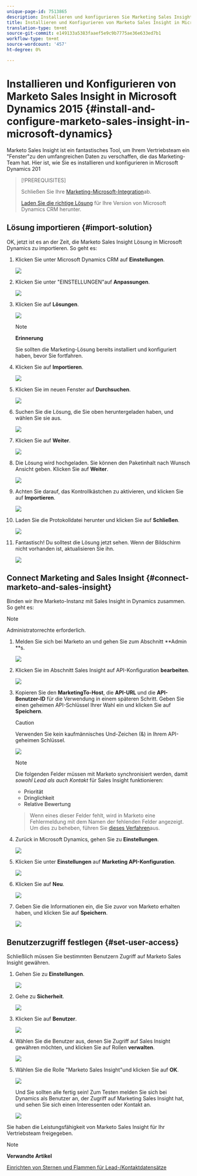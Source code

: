 ```yaml
---
unique-page-id: 7513865
description: Installieren und konfigurieren Sie Marketing Sales Insight in Microsoft Dynamics 2015 - Marketing Docs - Produktdokumentation
title: Installieren und Konfigurieren von Marketo Sales Insight in Microsoft Dynamics 2015
translation-type: tm+mt
source-git-commit: e149133a5383faaef5e9c9b7775ae36e633ed7b1
workflow-type: tm+mt
source-wordcount: '457'
ht-degree: 0%

---
```



# Installieren und Konfigurieren von Marketo Sales Insight in Microsoft Dynamics 2015 {#install-and-configure-marketo-sales-insight-in-microsoft-dynamics}

Marketo Sales Insight ist ein fantastisches Tool, um Ihrem Vertriebsteam ein &quot;Fenster&quot;zu den umfangreichen Daten zu verschaffen, die das Marketing-Team hat. Hier ist, wie Sie es installieren und konfigurieren in Microsoft Dynamics 201

>[!PREREQUISITES]
>
>Schließen Sie Ihre [Marketing-Microsoft-Integration](http://docs.marketo.com/x/ZwBd)ab.
>
>[Laden Sie die richtige Lösung](http://docs.marketo.com/x/LoJo) für Ihre Version von Microsoft Dynamics CRM herunter.

## Lösung importieren {#import-solution}

OK, jetzt ist es an der Zeit, die Marketo Sales Insight Lösung in Microsoft Dynamics zu importieren. So geht es:

1. Klicken Sie unter Microsoft Dynamics CRM auf **Einstellungen**.

   ![](assets/image2014-12-12-9-3a4-3a56.png)

1. Klicken Sie unter &quot;EINSTELLUNGEN&quot;auf **Anpassungen**.

   ![](assets/image2015-4-29-14-3a22-3a1.png)

1. Klicken Sie auf **Lösungen**.

   ![](assets/image2014-12-12-9-3a5-3a17.png)

   >[!NOTE]
   >
   >**Erinnerung**
   >
   >
   >Sie sollten die Marketing-Lösung bereits installiert und konfiguriert haben, bevor Sie fortfahren.

1. Klicken Sie auf **Importieren**.

   ![](assets/image2014-12-12-9-3a5-3a27.png)

1. Klicken Sie im neuen Fenster auf **Durchsuchen**.

   ![](assets/image2014-12-12-9-3a5-3a36.png)

1. Suchen Sie die Lösung, die Sie oben heruntergeladen haben, und wählen Sie sie aus.

   ![](assets/image2014-12-12-9-3a5-3a45.png)

1. Klicken Sie auf **Weiter**.

   ![](assets/image2014-12-12-9-3a5-3a55.png)

1. Die Lösung wird hochgeladen. Sie können den Paketinhalt nach Wunsch Ansicht geben. Klicken Sie auf **Weiter**.

   ![](assets/image2014-12-12-9-3a6-3a10.png)

1. Achten Sie darauf, das Kontrollkästchen zu aktivieren, und klicken Sie auf **Importieren**.

   ![](assets/image2014-12-12-9-3a6-3a19.png)

1. Laden Sie die Protokolldatei herunter und klicken Sie auf **Schließen**.

   ![](assets/image2014-12-12-9-3a6-3a29.png)

1. Fantastisch! Du solltest die Lösung jetzt sehen. Wenn der Bildschirm nicht vorhanden ist, aktualisieren Sie ihn.

   ![](assets/image2014-12-12-9-3a6-3a40.png)

## Connect Marketing and Sales Insight {#connect-marketo-and-sales-insight}

Binden wir Ihre Marketo-Instanz mit Sales Insight in Dynamics zusammen. So geht es:

>[!NOTE]
>
>Administratorrechte erforderlich.

1. Melden Sie sich bei Marketo an und gehen Sie zum Abschnitt **Admin **s.

   ![](assets/image2014-12-12-9-3a6-3a50.png)

1. Klicken Sie im Abschnitt Sales Insight auf API-Konfiguration **bearbeiten**.

   ![](assets/image2014-12-12-9-3a7-3a0.png)

1. Kopieren Sie den **MarketingTo-Host**, die **API-URL** und die **API-Benutzer-ID** für die Verwendung in einem späteren Schritt. Geben Sie einen geheimen API-Schlüssel Ihrer Wahl ein und klicken Sie auf **Speichern**.

   >[!CAUTION]
   >
   >Verwenden Sie kein kaufmännisches Und-Zeichen (&amp;) in Ihrem API-geheimen Schlüssel.

   ![](assets/image2014-12-12-9-3a7-3a9.png)

   >[!NOTE]
   >
   >Die folgenden Felder müssen mit Marketo synchronisiert werden, damit *sowohl Lead als auch Kontakt* für Sales Insight funktionieren:
   >
   >    
   >    
   >    * Priorität
   >    * Dringlichkeit
   >    * Relative Bewertung

   >    
   >    
   >Wenn eines dieser Felder fehlt, wird in Marketo eine Fehlermeldung mit dem Namen der fehlenden Felder angezeigt. Um dies zu beheben, führen Sie [dieses Verfahren](../../../../product-docs/marketo-sales-insight/msi-for-microsoft-dynamics/setting-up-and-using/required-fields-for-syncing-marketo-with-dynamics.md)aus.

1. Zurück in Microsoft Dynamics, gehen Sie zu **Einstellungen**.

   ![](assets/image2014-12-12-9-3a7-3a25.png)

1. Klicken Sie unter **Einstellungen** auf **Marketing API-Konfiguration**.

   ![](assets/image2014-12-12-9-3a7-3a34.png)

1. Klicken Sie auf **Neu**.

   ![](assets/image2014-12-12-9-3a8-3a8.png)

1. Geben Sie die Informationen ein, die Sie zuvor von Marketo erhalten haben, und klicken Sie auf **Speichern**.

   ![](assets/image2014-12-12-9-3a8-3a17.png)

## Benutzerzugriff festlegen {#set-user-access}

Schließlich müssen Sie bestimmten Benutzern Zugriff auf Marketo Sales Insight gewähren.

1. Gehen Sie zu **Einstellungen**.

   ![](assets/image2014-12-12-9-3a8-3a34.png)

1. Gehe zu **Sicherheit**.

   ![](assets/image2015-4-29-14-3a56-3a33.png)

1. Klicken Sie auf **Benutzer**.

   ![](assets/image2015-4-29-14-3a57-3a46.png)

1. Wählen Sie die Benutzer aus, denen Sie Zugriff auf Sales Insight gewähren möchten, und klicken Sie auf Rollen **verwalten**.

   ![](assets/image2015-4-29-14-3a59-3a31.png)

1. Wählen Sie die Rolle &quot;Marketo Sales Insight&quot;und klicken Sie auf **OK**.

   ![](assets/image2014-12-12-9-3a9-3a22.png)

   Und Sie sollten alle fertig sein! Zum Testen melden Sie sich bei Dynamics als Benutzer an, der Zugriff auf Marketing Sales Insight hat, und sehen Sie sich einen Interessenten oder Kontakt an.

   ![](assets/image2015-4-29-15-3a2-3a27.png)

Sie haben die Leistungsfähigkeit von Marketo Sales Insight für Ihr Vertriebsteam freigegeben.

>[!NOTE]
>
>**Verwandte Artikel**
>
>[Einrichten von Sternen und Flammen für Lead-/Kontaktdatensätze](http://docs.marketo.com/x/BICMAg)

